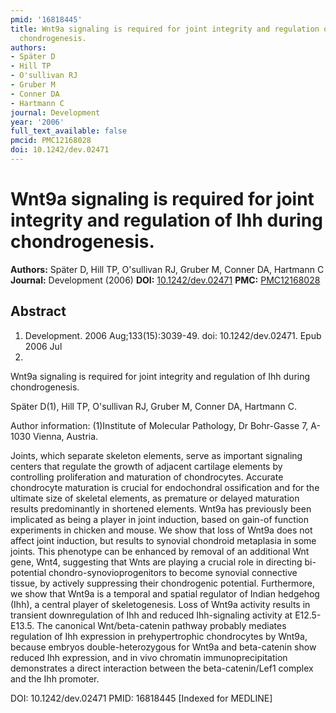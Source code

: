 ```yaml
---
pmid: '16818445'
title: Wnt9a signaling is required for joint integrity and regulation of Ihh during
  chondrogenesis.
authors:
- Später D
- Hill TP
- O'sullivan RJ
- Gruber M
- Conner DA
- Hartmann C
journal: Development
year: '2006'
full_text_available: false
pmcid: PMC12168028
doi: 10.1242/dev.02471
---
```


# Wnt9a signaling is required for joint integrity and regulation of Ihh during chondrogenesis.
**Authors:** Später D, Hill TP, O'sullivan RJ, Gruber M, Conner DA, Hartmann C
**Journal:** Development (2006)
**DOI:** [10.1242/dev.02471](https://doi.org/10.1242/dev.02471)
**PMC:** [PMC12168028](https://www.ncbi.nlm.nih.gov/pmc/articles/PMC12168028/)

## Abstract

1. Development. 2006 Aug;133(15):3039-49. doi: 10.1242/dev.02471. Epub 2006 Jul
3.

Wnt9a signaling is required for joint integrity and regulation of Ihh during 
chondrogenesis.

Später D(1), Hill TP, O'sullivan RJ, Gruber M, Conner DA, Hartmann C.

Author information:
(1)Institute of Molecular Pathology, Dr Bohr-Gasse 7, A-1030 Vienna, Austria.

Joints, which separate skeleton elements, serve as important signaling centers 
that regulate the growth of adjacent cartilage elements by controlling 
proliferation and maturation of chondrocytes. Accurate chondrocyte maturation is 
crucial for endochondral ossification and for the ultimate size of skeletal 
elements, as premature or delayed maturation results predominantly in shortened 
elements. Wnt9a has previously been implicated as being a player in joint 
induction, based on gain-of function experiments in chicken and mouse. We show 
that loss of Wnt9a does not affect joint induction, but results to synovial 
chondroid metaplasia in some joints. This phenotype can be enhanced by removal 
of an additional Wnt gene, Wnt4, suggesting that Wnts are playing a crucial role 
in directing bi-potential chondro-synovioprogenitors to become synovial 
connective tissue, by actively suppressing their chondrogenic potential. 
Furthermore, we show that Wnt9a is a temporal and spatial regulator of Indian 
hedgehog (Ihh), a central player of skeletogenesis. Loss of Wnt9a activity 
results in transient downregulation of Ihh and reduced Ihh-signaling activity at 
E12.5-E13.5. The canonical Wnt/beta-catenin pathway probably mediates regulation 
of Ihh expression in prehypertrophic chondrocytes by Wnt9a, because embryos 
double-heterozygous for Wnt9a and beta-catenin show reduced Ihh expression, and 
in vivo chromatin immunoprecipitation demonstrates a direct interaction between 
the beta-catenin/Lef1 complex and the Ihh promoter.

DOI: 10.1242/dev.02471
PMID: 16818445 [Indexed for MEDLINE]

